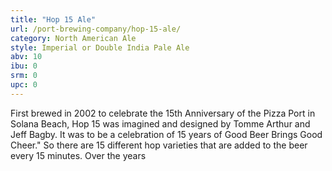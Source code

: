 ```yaml
---
title: "Hop 15 Ale"
url: /port-brewing-company/hop-15-ale/
category: North American Ale
style: Imperial or Double India Pale Ale
abv: 10
ibu: 0
srm: 0
upc: 0
---
```

First brewed in 2002 to celebrate the 15th Anniversary of the Pizza Port in Solana Beach, Hop 15 was imagined and designed by Tomme Arthur and Jeff Bagby. It was to be a celebration of 15 years of Good Beer Brings Good Cheer." So there are 15 different hop varieties that are added to the beer every 15 minutes. Over the years
